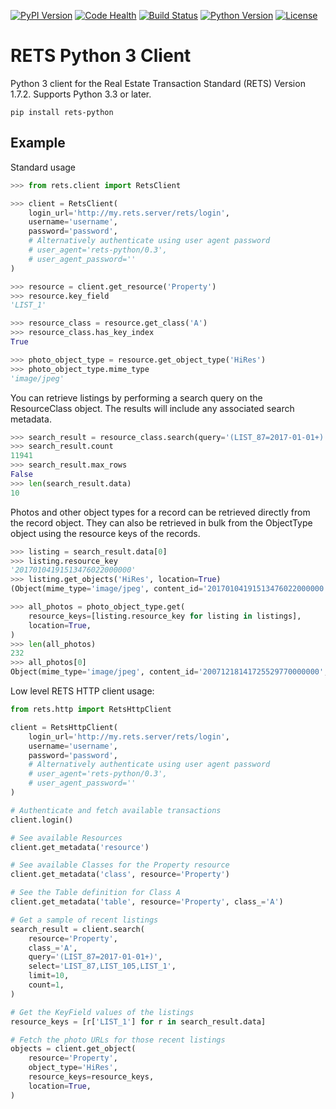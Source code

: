 [![PyPI Version](https://badge.fury.io/py/rets-python.svg)](https://pypi.python.org/pypi/rets-python)
[![Code Health](https://landscape.io/github/opendoor-labs/rets/master/landscape.svg?style=flat)](https://landscape.io/github/opendoor-labs/rets/master)
[![Build Status](https://travis-ci.org/opendoor-labs/rets.svg?branch=master)](https://travis-ci.org/opendoor-labs/rets)
[![Python Version](https://img.shields.io/pypi/pyversions/rets-python.svg)](https://pypi.python.org/pypi/rets-python)
[![License](https://img.shields.io/pypi/l/rets-python.svg)](https://pypi.python.org/pypi/rets-python)

# RETS Python 3 Client

Python 3 client for the Real Estate Transaction Standard (RETS) Version 1.7.2. Supports Python 3.3 or later.

```
pip install rets-python
```

## Example

Standard usage

```python
>>> from rets.client import RetsClient

>>> client = RetsClient(
    login_url='http://my.rets.server/rets/login',
    username='username',
    password='password',
    # Alternatively authenticate using user agent password
    # user_agent='rets-python/0.3',
    # user_agent_password=''
)

>>> resource = client.get_resource('Property')
>>> resource.key_field
'LIST_1'

>>> resource_class = resource.get_class('A')
>>> resource_class.has_key_index
True

>>> photo_object_type = resource.get_object_type('HiRes')
>>> photo_object_type.mime_type
'image/jpeg'
```

You can retrieve listings by performing a search query on the ResourceClass object. The results
will include any associated search metadata.

```python
>>> search_result = resource_class.search(query='(LIST_87=2017-01-01+)', limit=10)
>>> search_result.count
11941
>>> search_result.max_rows
False
>>> len(search_result.data)
10
```

Photos and other object types for a record can be retrieved directly from the record object. They
can also be retrieved in bulk from the ObjectType object using the resource keys of the records.

```python
>>> listing = search_result.data[0]
>>> listing.resource_key
'20170104191513476022000000'
>>> listing.get_objects('HiRes', location=True)
(Object(mime_type='image/jpeg', content_id='20170104191513476022000000', description='Front', object_id='1', url='...', preferred=True, data=None), ...)

>>> all_photos = photo_object_type.get(
    resource_keys=[listing.resource_key for listing in listings],
    location=True,
)
>>> len(all_photos)
232
>>> all_photos[0]
Object(mime_type='image/jpeg', content_id='20071218141725529770000000', description='Primary Photo', object_id='1', url='...', preferred=True, data=None)
```

Low level RETS HTTP client usage:

```python
from rets.http import RetsHttpClient

client = RetsHttpClient(
    login_url='http://my.rets.server/rets/login',
    username='username',
    password='password',
    # Alternatively authenticate using user agent password
    # user_agent='rets-python/0.3',
    # user_agent_password=''
)

# Authenticate and fetch available transactions
client.login()

# See available Resources
client.get_metadata('resource')

# See available Classes for the Property resource
client.get_metadata('class', resource='Property')

# See the Table definition for Class A
client.get_metadata('table', resource='Property', class_='A')

# Get a sample of recent listings
search_result = client.search(
    resource='Property',
    class_='A',
    query='(LIST_87=2017-01-01+)',
    select='LIST_87,LIST_105,LIST_1',
    limit=10,
    count=1,
)

# Get the KeyField values of the listings
resource_keys = [r['LIST_1'] for r in search_result.data]

# Fetch the photo URLs for those recent listings
objects = client.get_object(
    resource='Property',
    object_type='HiRes',
    resource_keys=resource_keys,
    location=True,
)
```
